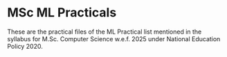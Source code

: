 # MSc ML Practicals
These are the practical files of the ML Practical list mentioned in the syllabus for M.Sc. Computer Science w.e.f. 2025 under National Education Policy 2020.
